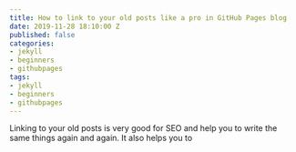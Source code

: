 ```yaml
---
title: How to link to your old posts like a pro in GitHub Pages blog
date: 2019-11-28 18:10:00 Z
published: false
categories:
- jekyll
- beginners
- githubpages
tags:
- jekyll
- beginners
- githubpages
---
```


Linking to your old posts is very good for SEO and help you to write the same things again and again. It also helps you to 